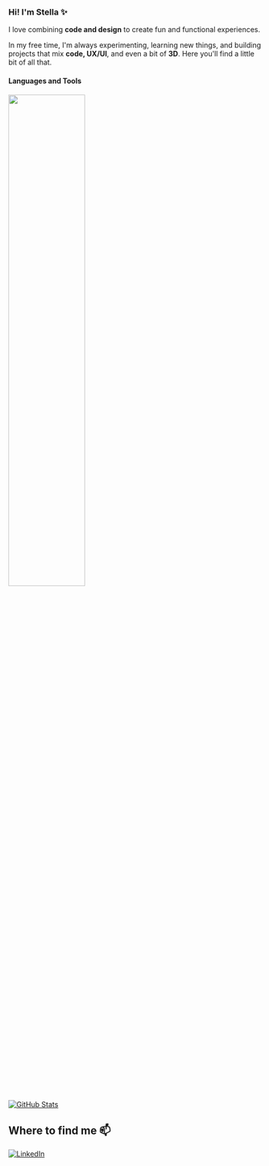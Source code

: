 ### Hi! I'm Stella ✨
I love combining **code and design** to create fun and functional experiences.

In my free time, I'm always experimenting, learning new things, and building projects that mix **code, UX/UI**, and even a bit of **3D**.
Here you'll find a little bit of all that.

#### Languages and Tools
<div align="left">
<p>
    <a>
        <img src="https://skillicons.dev/icons?i=py,cs,java,javascript,typescript,html,css,threejs,blender,figma,visualstudio,unity" width="55%" height="50%"/>
    </a>
</p>
</div>
<br>    

[![GitHub Stats](https://github-readme-stats.vercel.app/api?username=stelltriz&show_icons=true&theme=github_dark)](https://github.com/stelltriz)

## Where to find me 📫

[![LinkedIn](https://img.shields.io/badge/-Visit%20my%20LinkedIn-0A66C2?style=for-the-badge&logo=linkedin&logoColor=white)](https://www.linkedin.com/in/stella-beatriz2005/)
